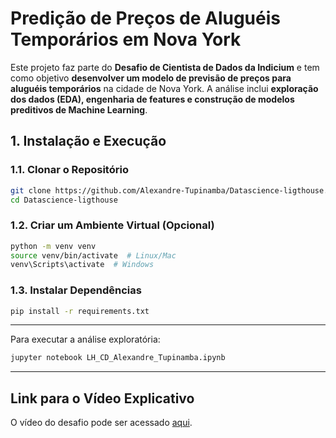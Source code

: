 # Predição de Preços de Aluguéis Temporários em Nova York

Este projeto faz parte do **Desafio de Cientista de Dados da Indicium** e tem como objetivo **desenvolver um modelo de previsão de preços para aluguéis temporários** na cidade de Nova York. A análise inclui **exploração dos dados (EDA), engenharia de features e construção de modelos preditivos de Machine Learning**.

## 1. Instalação e Execução

### 1.1. Clonar o Repositório
```bash
git clone https://github.com/Alexandre-Tupinamba/Datascience-ligthouse.git
cd Datascience-ligthouse
```

### 1.2. Criar um Ambiente Virtual (Opcional)
```bash
python -m venv venv
source venv/bin/activate  # Linux/Mac
venv\Scripts\activate  # Windows
```

### 1.3. Instalar Dependências
```bash
pip install -r requirements.txt
```

---
Para executar a análise exploratória:
```bash
jupyter notebook LH_CD_Alexandre_Tupinamba.ipynb
```

---

## Link para o Vídeo Explicativo  
O vídeo  do desafio pode ser acessado [aqui](https://drive.google.com/your-video-link).

